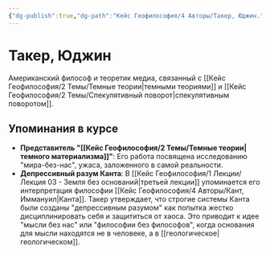 ```yaml
---
{"dg-publish":true,"dg-path":"Кейс Геофилософия/4 Авторы/Такер, Юджин.","permalink":"/kejs-geofilosofiya/4-avtory/taker-yudzhin/","dgShowLocalGraph":true}
---
```


# Такер, Юджин

Американский философ и теоретик медиа, связанный с [[Кейс Геофилософия/2 Темы/Темные теории\|темными теориями]] и [[Кейс Геофилософия/2 Темы/Спекулятивный поворот\|спекулятивным поворотом]].

## Упоминания в курсе
- **Представитель "[[Кейс Геофилософия/2 Темы/Темные теории\|темного материализма]]"**: Его работа посвящена исследованию "мира-без-нас", ужаса, заложенного в самой реальности.
- **Депрессивный разум Канта**: В [[Кейс Геофилософия/1 Лекции/Лекция 03 - Земля без оснований\|третьей лекции]] упоминается его интерпретация философии [[Кейс Геофилософия/4 Авторы/Кант, Иммануил\|Канта]]. Такер утверждает, что строгие системы Канта были созданы "депрессивным разумом" как попытка жестко дисциплинировать себя и защититься от хаоса. Это приводит к идее "мысли без нас" или "философии без философов", когда основания для мысли находятся не в человеке, а в [[геологическое\|геологическом]].